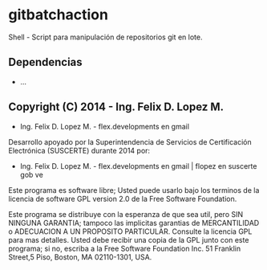 # gitbatchaction
Shell - Script para manipulación de repositorios git en lote.

## Dependencias
 * ...
 
## Copyright (C) 2014 - Ing. Felix D. Lopez M.
 * Ing. Felix D. Lopez M. - flex.developments en gmail

Desarrollo apoyado por la Superintendencia de Servicios de Certificación Electrónica (SUSCERTE) durante 2014 por:
 * Ing. Felix D. Lopez M. - flex.developments en gmail | flopez en suscerte gob ve

Este programa es software libre; Usted puede usarlo bajo los terminos de la licencia de software GPL version 2.0 de la Free Software Foundation.

Este programa se distribuye con la esperanza de que sea util, pero SIN NINGUNA GARANTIA; tampoco las implicitas garantias de MERCANTILIDAD o ADECUACION A UN PROPOSITO PARTICULAR. Consulte la licencia GPL para mas detalles. Usted debe recibir una copia de la GPL junto con este programa; si no, escriba a la Free Software Foundation Inc. 51 Franklin Street,5 Piso, Boston, MA 02110-1301, USA.
